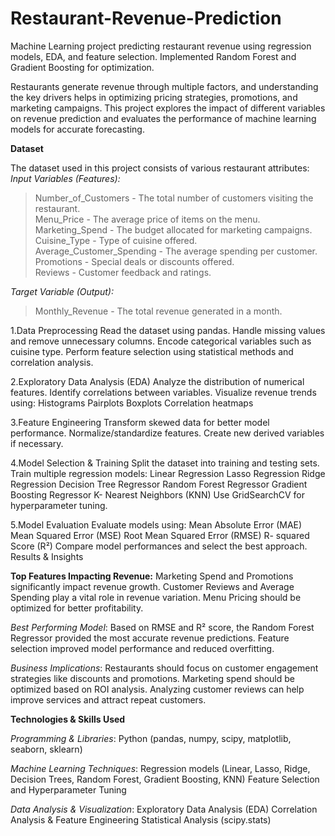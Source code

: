 # Restaurant-Revenue-Prediction
Machine Learning project predicting restaurant revenue using regression models, EDA, and feature selection. Implemented Random Forest and Gradient Boosting for optimization.


Restaurants generate revenue through multiple factors, and understanding the key drivers helps in optimizing pricing strategies, promotions, and marketing campaigns. This project explores the impact of different variables on revenue prediction and evaluates the performance of machine learning models for accurate forecasting.

**Dataset**

The dataset used in this project consists of various restaurant attributes: _Input Variables (Features):_

> Number_of_Customers - The total number of customers visiting the restaurant. <br>
> Menu_Price - The average price of items on the menu. <br>
> Marketing_Spend - The budget allocated for marketing campaigns. <br>
> Cuisine_Type - Type of cuisine offered. <br>
> Average_Customer_Spending - The average spending per customer. <br>
> Promotions - Special deals or discounts offered. <br>
> Reviews - Customer feedback and ratings. <br>

_Target Variable (Output):_

> Monthly_Revenue - The total revenue generated in a month.

1.Data Preprocessing Read the dataset using pandas. Handle missing values and remove unnecessary columns. Encode categorical 
  variables such as cuisine type. Perform feature selection using statistical methods and correlation analysis.

2.Exploratory Data Analysis (EDA) Analyze the distribution of numerical features. Identify correlations between variables. 
  Visualize revenue trends using: Histograms Pairplots Boxplots Correlation heatmaps

3.Feature Engineering Transform skewed data for better model performance. Normalize/standardize features. Create new derived 
  variables if necessary.

4.Model Selection & Training Split the dataset into training and testing sets. Train multiple regression models: Linear 
  Regression Lasso Regression Ridge Regression Decision Tree Regressor Random Forest Regressor Gradient Boosting Regressor K- 
  Nearest Neighbors (KNN) Use GridSearchCV for hyperparameter tuning.

5.Model Evaluation Evaluate models using: Mean Absolute Error (MAE) Mean Squared Error (MSE) Root Mean Squared Error (RMSE) 
  R- squared Score (R²) Compare model performances and select the best approach. Results & Insights

**Top Features Impacting Revenue:** Marketing Spend and Promotions significantly impact revenue growth. Customer Reviews and Average Spending play a vital role in revenue variation. Menu Pricing should be optimized for better profitability.

_Best Performing Model_: Based on RMSE and R² score, the Random Forest Regressor provided the most accurate revenue predictions. Feature selection improved model performance and reduced overfitting.

_Business Implications_: Restaurants should focus on customer engagement strategies like discounts and promotions. Marketing spend should be optimized based on ROI analysis. Analyzing customer reviews can help improve services and attract repeat customers.

**Technologies & Skills Used**

_Programming & Libraries_: Python (pandas, numpy, scipy, matplotlib, seaborn, sklearn)

_Machine Learning Techniques_: Regression models (Linear, Lasso, Ridge, Decision Trees, Random Forest, Gradient Boosting, KNN) Feature Selection and Hyperparameter Tuning

_Data Analysis & Visualization_: Exploratory Data Analysis (EDA) Correlation Analysis & Feature Engineering Statistical Analysis (scipy.stats)
